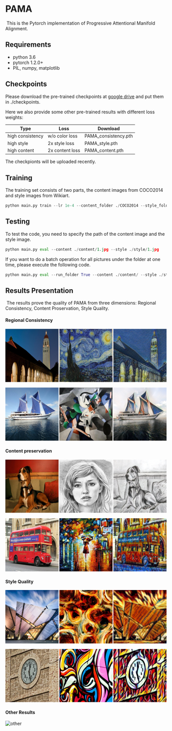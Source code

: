 PAMA
================
​		This is the Pytorch implementation of Progressive Attentional Manifold Alignment.

## Requirements

* python 3.6
* pytorch 1.2.0+
* PIL, numpy, matplotlib

## Checkpoints

Please download the pre-trained checkpoints at [google drive](https://drive.google.com/file/d/1rPB_qnelVVSad6CtadmhRFi0PMI_RKdy/view?usp=sharing) and put them in ./checkpoints. 

Here we also provide some other pre-trained results with different loss weights:

| Type             | Loss            | Download             |
| ---------------- | --------------- | -------------------- |
| high consistency | w/o color loss  | PAMA_consistency.pth |
| high style       | 2x style loss   | PAMA_style.pth       |
| high content     | 2x content loss | PAMA_content.pth     |

The checkpionts will be uploaded recently.

## Training

The training set consists of two parts, the content images from COCO2014 and style images from Wikiart.

```python
python main.py train --lr 1e-4 --content_folder ./COCO2014 --style_folder ./Wikiart
```

## Testing

To test the code, you need to specify the path of the content image and the style image. 

```python
python main.py eval --content ./content/1.jpg --style ./style/1.jpg
```

If you want to do a batch operation for all pictures under the folder at one time, please execute the following code.

```python
python main.py eval --run_folder True --content ./content/ --style ./style/
```


## Results Presentation

​		The results prove the quality of PAMA from three dimensions: Regional Consistency, Content Proservation, Style Quality.  



#### Regional Consistency

![39-13-content](./README.assets/39-13-content.png)

![8-35-content](./README.assets/8-35-content-8074538.png)

#### Content preservation

![18-4-content](./README.assets/18-4-content.png)

![27-8-consistency](./README.assets/27-8-consistency-8074642.png)

#### Style Quality

![4-29-style](./README.assets/4-29-style.png)

![13-32-style](./README.assets/13-32-style.png)

#### Other Results

![other](./README.assets/other.png)

